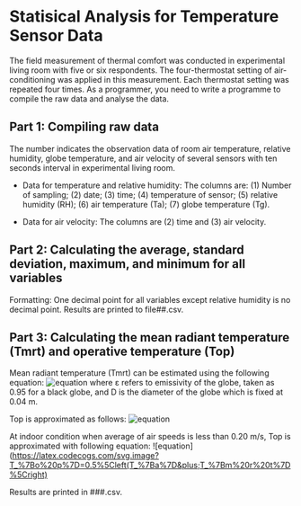 # Statisical Analysis for Temperature Sensor Data
The field measurement of thermal comfort was conducted in experimental living room with five
or six respondents. The four-thermostat setting of air-conditioning was applied in this
measurement. Each thermostat setting was repeated four times. As a programmer, you need to
write a programme to compile the raw data and analyse the data.

## Part 1: Compiling raw data ##
The number indicates the observation data of room air temperature, relative humidity, globe
temperature, and air velocity of several sensors with ten seconds interval in experimental living
room.

* Data for temperature and relative humidity:
The columns are: (1) Number of sampling; (2) date; (3) time; (4) temperature of sensor; (5)
relative humidity (RH); (6) air temperature (Ta); (7) globe temperature (Tg).

* Data for air velocity:
The columns are (2) time and (3) air velocity.

## Part 2: Calculating the average, standard deviation, maximum, and minimum for all variables ##
Formatting: One decimal point for all variables except relative humidity is no decimal point. Results are printed to file##.csv.

## Part 3: Calculating the mean radiant temperature (Tmrt) and operative temperature (Top) ##
Mean radiant temperature (Tmrt) can be estimated using the following equation:
![equation](https://latex.codecogs.com/svg.image?T_%7Bm%20r%20t%7D=%5Cleft%5B%5Cleft(T_%7Bg%7D&plus;273%5Cright)%5E%7B4%7D&plus;%5Cfrac%7B1.1%20%5Ctimes%2010%5E%7B8%7D%20V_%7Ba%7D%5E%7B0.6%7D%7D%7B%5Cvarepsilon%20D%5E%7B0.4%7D%7D%5Cleft(T_%7Bg%7D-T_%7Ba%7D%5Cright)%5Cright%5D%5E%7B%5Cfrac%7B1%7D%7B4%7D%7D-273)
where ε refers to emissivity of the globe, taken as 0.95 for a black globe, and D is the diameter of
the globe which is fixed at 0.04 m.

Top is approximated as follows:
![equation](https://latex.codecogs.com/svg.image?T_%7Bo%20p%7D=%5Cfrac%7B%5Cleft(T_%7Bm%20r%20t%7D&plus;T_%7Ba%7D%20%5Ctimes%20%5Csqrt%7B10%20V_%7Ba%7D%7D%5Cright)%7D%7B1&plus;%5Csqrt%7B10%20V_%7Ba%7D%7D%7D)

At indoor condition when average of air speeds is less than 0.20 m/s, Top is approximated with following equation:
![equation](https://latex.codecogs.com/svg.image?T_%7Bo%20p%7D=0.5%5Cleft(T_%7Ba%7D&plus;T_%7Bm%20r%20t%7D%5Cright)

Results are printed in ###.csv.
